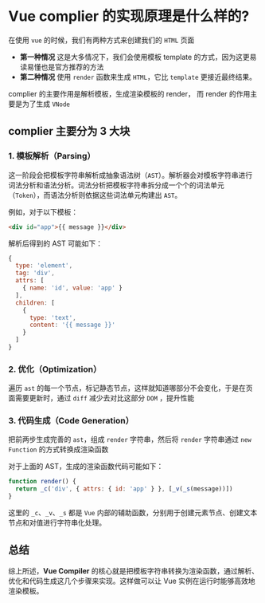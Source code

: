 # Vue complier 的实现原理是什么样的?

在使用 `vue` 的时候，我们有两种方式来创建我们的 `HTML` 页面

- **第一种情况** 这是大多情况下，我们会使用模板 template 的方式，因为这更易读易懂也是官方推荐的方法
- **第二种情况** 使用 `render` 函数来生成 `HTML`，它比 `template` 更接近最终结果。

complier 的主要作用是解析模板，生成渲染模板的 render， 而 render 的作用主要是为了生成 `VNode`


## complier 主要分为 3 大块

### **1. 模板解析（Parsing）**

这一阶段会把模板字符串解析成抽象语法树（`AST`）。解析器会对模板字符串进行词法分析和语法分析。词法分析把模板字符串拆分成一个个的词法单元（`Token`），而语法分析则依据这些词法单元构建出 `AST`。

例如，对于以下模板：

```html
<div id="app">{{ message }}</div>
```

解析后得到的 AST 可能如下：

```javascript
{
  type: 'element',
  tag: 'div',
  attrs: [
    { name: 'id', value: 'app' }
  ],
  children: [
    {
      type: 'text',
      content: '{{ message }}'
    }
  ]
}
```

### **2. 优化（Optimization）**

遍历 `ast` 的每一个节点，标记静态节点，这样就知道哪部分不会变化，于是在页面需要更新时，通过 `diff` 减少去对比这部分 `DOM` ，提升性能

### **3. 代码生成（Code Generation）**

把前两步生成完善的 `ast`，组成 `render` 字符串，然后将 `render` 字符串通过 `new Function` 的方式转换成渲染函数

对于上面的 AST，生成的渲染函数代码可能如下：

```javascript
function render() {
  return _c('div', { attrs: { id: 'app' } }, [_v(_s(message))])
}
```

这里的 `_c`、`_v`、`_s` 都是 `Vue` 内部的辅助函数，分别用于创建元素节点、创建文本节点和对值进行字符串化处理。

## 总结

综上所述，**Vue Compiler** 的核心就是把模板字符串转换为渲染函数，通过解析、优化和代码生成这几个步骤来实现。这样做可以让 Vue 实例在运行时能够高效地渲染模板。
